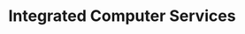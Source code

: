 ---
title: "Integrated Computer Services"
url: /cebu/integrated-computer-services/
shop: Computer
---